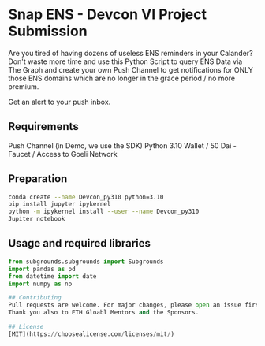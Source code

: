# Snap ENS - Devcon VI Project Submission

Are you tired of having dozens of useless ENS reminders in your Calander? 
Don't waste more time and use this Python Script to query ENS Data via The Graph
and create your own Push Channel to get notifications for ONLY those ENS domains which 
are no longer in the grace period / no more premium.  

Get an alert to your push inbox.


## Requirements

Push Channel (in Demo, we use the SDK)
Python 3.10
Wallet / 50 Dai - Faucet / Access to Goeli Network


## Preparation
```bash
conda create --name Devcon_py310 python=3.10
pip install jupyter ipykernel
python -m ipykernel install --user --name Devcon_py310
Jupiter notebook
```

## Usage and required libraries

```python
from subgrounds.subgrounds import Subgrounds
import pandas as pd
from datetime import date
import numpy as np

## Contributing
Pull requests are welcome. For major changes, please open an issue first to discuss what you would like to change.
Thank you also to ETH Gloabl Mentors and the Sponsors.

## License
[MIT](https://choosealicense.com/licenses/mit/)
